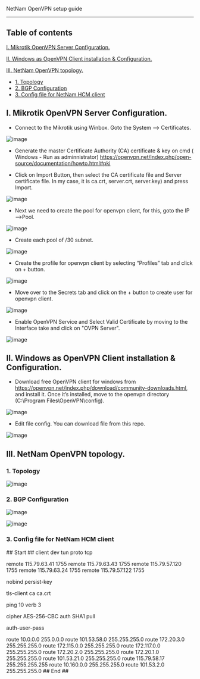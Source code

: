 NetNam OpenVPN setup guide

----
## Table of contents

[I. Mikrotik OpenVPN Server Configuration.](#openvpnserver)

[II. Windows as OpenVPN Client installation & Configuration.](#openvpnclient)
	
[III. NetNam OpenVPN topology.](#netnamvpn)
- [1. Topology](#topo)
- [2. BGP Configuration](#bgpconfig)
- [3. Config file for NetNam HCM client](#clientconfigfile)

<a name="openvpnserver"></a>
## I. Mikrotik OpenVPN Server Configuration.

- Connect to the Mikrotik using Winbox.  Goto the System —> Certificates.

![image](https://user-images.githubusercontent.com/31034437/30104784-d3313894-9320-11e7-994c-e29ec0242768.png)

- Generate the master Certificate Authority (CA) certificate & key on cmd ( Windows - Run as adminnistrator) https://openvpn.net/index.php/open-source/documentation/howto.html#pki

- Click on Import Button, then select the CA certificate file and Server certificate file. In my case, it is ca.crt, server.crt, server.key) and press Import.

![image](https://user-images.githubusercontent.com/31034437/30104927-37e213bc-9321-11e7-9339-41cbb71a44e9.png)

- Next we need to create the pool for openvpn client, for this, goto the IP—->Pool.

![image](https://user-images.githubusercontent.com/31034437/30104949-5500eedc-9321-11e7-83cd-4bc8117a3091.png)

- Create each pool of /30 subnet.

![image](https://user-images.githubusercontent.com/31034437/30104975-6d187936-9321-11e7-8cc1-abbc60b5260b.png)

- Create the profile for openvpn client by selecting “Profiles” tab and click on + button.

![image](https://user-images.githubusercontent.com/31034437/30104997-82055ea4-9321-11e7-90ad-6ae9de5fb3e0.png)

- Move over to the Secrets tab and click on the + button to create user for openvpn client.

![image](https://user-images.githubusercontent.com/31034437/30105029-98182db6-9321-11e7-84bd-03b5db74cf42.png)

- Enable OpenVPN Service and Select Valid Certificate by moving to the Interface take and click on "OVPN Server".

![image](https://user-images.githubusercontent.com/31034437/30105076-b2660ce2-9321-11e7-94f3-2d55eddbcbdc.png)

<a name="openvpnclient"></a>
## II. Windows as OpenVPN Client installation & Configuration.

- Download free OpenVPN client for windows from https://openvpn.net/index.php/download/community-downloads.html, and install it. Once it’s installed, move to the openvpn directory (C:\Program Files\OpenVPN\config).

![image](https://user-images.githubusercontent.com/31034437/30106299-2e07563c-9325-11e7-8c1f-798a5a037827.png)

- Edit file config. You can download file from this repo.

![image](https://user-images.githubusercontent.com/31034437/30106330-4b419348-9325-11e7-8a2b-e18eb48b4d5e.png)

<a name="netnamvpn"></a>
## III. NetNam OpenVPN topology.

<a name="topo"></a>
### 1. Topology

![image](https://user-images.githubusercontent.com/31034437/30106802-da27a452-9326-11e7-8986-c8b2914ff542.png)

<a name="bgpconfig"></a>
### 2. BGP Configuration

![image](https://user-images.githubusercontent.com/31034437/30106834-fa1b8062-9326-11e7-8bae-4e260fd8f40d.png)

![image](https://user-images.githubusercontent.com/31034437/30106854-0adc800e-9327-11e7-8fbf-ab818fb1a3e5.png)

<a name="clientconfigfile"></a>
### 3. Config file for NetNam HCM client

\## Start ##
client
dev tun
proto tcp

remote 115.79.63.41 1755
remote 115.79.63.43 1755
remote 115.79.57.120 1755
remote 115.79.63.24 1755
remote 115.79.57.122 1755

nobind
persist-key

tls-client
ca ca.crt

ping 10
verb 3

cipher AES-256-CBC
auth SHA1
pull

auth-user-pass

route 10.0.0.0 255.0.0.0
route 101.53.58.0 255.255.255.0
route 172.20.3.0 255.255.255.0
route 172.115.0.0 255.255.255.0
route 172.117.0.0 255.255.255.0
route 172.20.2.0 255.255.255.0
route 172.20.1.0 255.255.255.0
route 101.53.21.0 255.255.255.0
route 115.79.58.17 255.255.255.255
route 10.160.0.0 255.255.255.0
route 101.53.2.0 255.255.255.0
\## End ##
